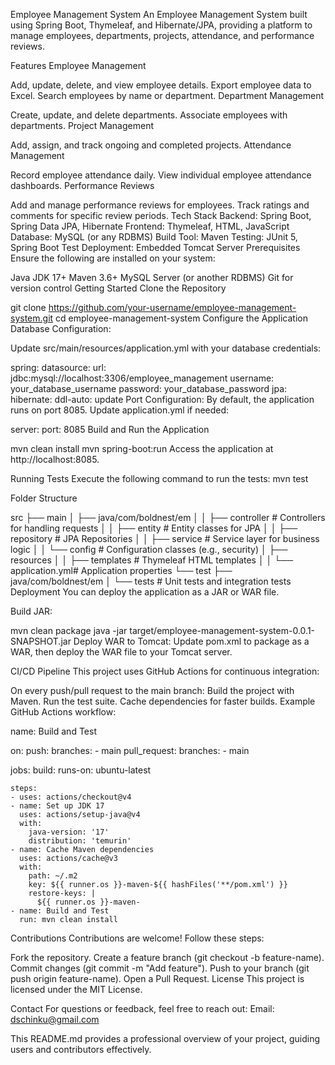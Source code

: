 Employee Management System
An Employee Management System built using Spring Boot, Thymeleaf, and Hibernate/JPA, providing a platform to manage employees, departments, projects, attendance, and performance reviews.

Features
Employee Management

Add, update, delete, and view employee details.
Export employee data to Excel.
Search employees by name or department.
Department Management

Create, update, and delete departments.
Associate employees with departments.
Project Management

Add, assign, and track ongoing and completed projects.
Attendance Management

Record employee attendance daily.
View individual employee attendance dashboards.
Performance Reviews

Add and manage performance reviews for employees.
Track ratings and comments for specific review periods.
Tech Stack
Backend: Spring Boot, Spring Data JPA, Hibernate
Frontend: Thymeleaf, HTML, JavaScript
Database: MySQL (or any RDBMS)
Build Tool: Maven
Testing: JUnit 5, Spring Boot Test
Deployment: Embedded Tomcat Server
Prerequisites
Ensure the following are installed on your system:

Java JDK 17+
Maven 3.6+
MySQL Server (or another RDBMS)
Git for version control
Getting Started
Clone the Repository

git clone https://github.com/your-username/employee-management-system.git
cd employee-management-system
Configure the Application
Database Configuration:

Update src/main/resources/application.yml with your database credentials:


spring:
  datasource:
    url: jdbc:mysql://localhost:3306/employee_management
    username: your_database_username
    password: your_database_password
  jpa:
    hibernate:
      ddl-auto: update
Port Configuration: By default, the application runs on port 8085. Update application.yml if needed:


server:
  port: 8085
Build and Run the Application

mvn clean install
mvn spring-boot:run
Access the application at http://localhost:8085.

Running Tests
Execute the following command to run the tests:
mvn test

Folder Structure

src
├── main
│   ├── java/com/boldnest/em
│   │   ├── controller     # Controllers for handling requests
│   │   ├── entity         # Entity classes for JPA
│   │   ├── repository     # JPA Repositories
│   │   ├── service        # Service layer for business logic
│   │   └── config         # Configuration classes (e.g., security)
│   ├── resources
│   │   ├── templates      # Thymeleaf HTML templates
│   │   └── application.yml# Application properties
└── test
    ├── java/com/boldnest/em
    │   └── tests          # Unit tests and integration tests
Deployment
You can deploy the application as a JAR or WAR file.

Build JAR:


mvn clean package
java -jar target/employee-management-system-0.0.1-SNAPSHOT.jar
Deploy WAR to Tomcat: Update pom.xml to package as a WAR, then deploy the WAR file to your Tomcat server.

CI/CD Pipeline
This project uses GitHub Actions for continuous integration:

On every push/pull request to the main branch:
Build the project with Maven.
Run the test suite.
Cache dependencies for faster builds.
Example GitHub Actions workflow:

name: Build and Test

on:
  push:
    branches:
      - main
  pull_request:
    branches:
      - main

jobs:
  build:
    runs-on: ubuntu-latest

    steps:
    - uses: actions/checkout@v4
    - name: Set up JDK 17
      uses: actions/setup-java@v4
      with:
        java-version: '17'
        distribution: 'temurin'
    - name: Cache Maven dependencies
      uses: actions/cache@v3
      with:
        path: ~/.m2
        key: ${{ runner.os }}-maven-${{ hashFiles('**/pom.xml') }}
        restore-keys: |
          ${{ runner.os }}-maven-
    - name: Build and Test
      run: mvn clean install
Contributions
Contributions are welcome! Follow these steps:

Fork the repository.
Create a feature branch (git checkout -b feature-name).
Commit changes (git commit -m "Add feature").
Push to your branch (git push origin feature-name).
Open a Pull Request.
License
This project is licensed under the MIT License.

Contact
For questions or feedback, feel free to reach out:
Email: dschinku@gmail.com

This README.md provides a professional overview of your project, guiding users and contributors effectively.
